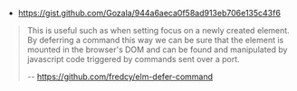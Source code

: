 - https://gist.github.com/Gozala/944a6aeca0f58ad913eb706e135c43f6

>This is useful such as when setting focus on a newly created element. By deferring a command this way we can be sure that the element is mounted in the browser's DOM and can be found and manipulated by javascript code triggered by commands sent over a port.
>
>-- https://github.com/fredcy/elm-defer-command
